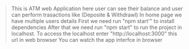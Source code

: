 > This is ATM web Application here user can see their balance and user can perform trasactions like (Deposite & Withdrawl)
> In home page we have multiple users details
> First we need run "npm start'" to install dependencies
> After that we need run "npm start" to run the project in localhost.
> To access the localhost enter "http://localhost:3000" this url in web browser
> You can watch the app interfce in browser
